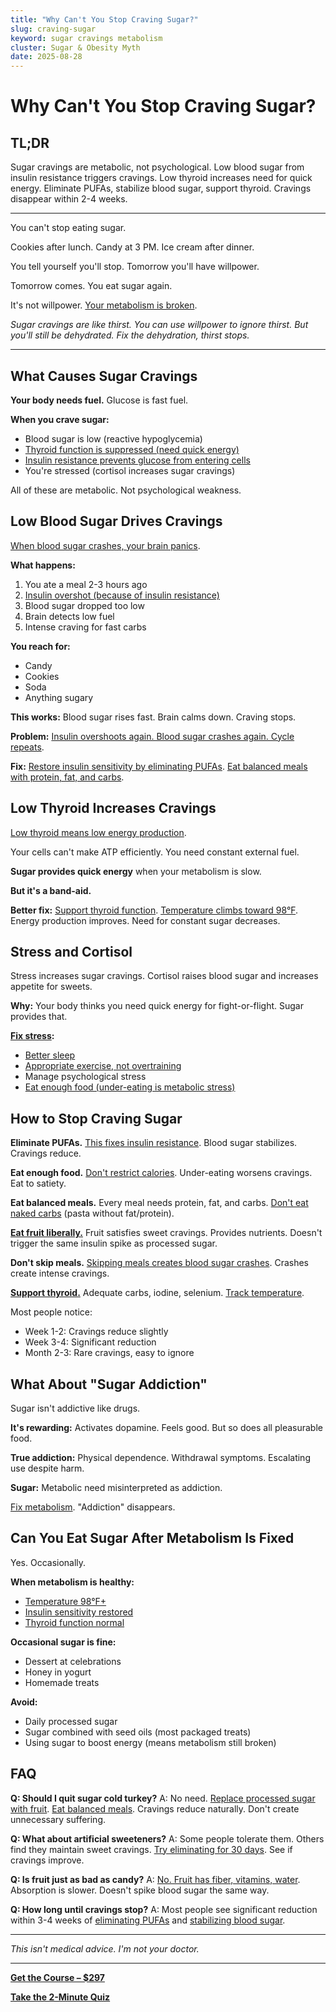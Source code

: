 ```yaml
---
title: "Why Can't You Stop Craving Sugar?"
slug: craving-sugar
keyword: sugar cravings metabolism
cluster: Sugar & Obesity Myth
date: 2025-08-28
---
```


# Why Can't You Stop Craving Sugar?

## TL;DR

Sugar cravings are metabolic, not psychological. Low blood sugar from insulin resistance triggers cravings. Low thyroid increases need for quick energy. Eliminate PUFAs, stabilize blood sugar, support thyroid. Cravings disappear within 2-4 weeks.

---

You can't stop eating sugar.

Cookies after lunch. Candy at 3 PM. Ice cream after dinner.

You tell yourself you'll stop. Tomorrow you'll have willpower.

Tomorrow comes. You eat sugar again.

It's not willpower. [Your metabolism is broken](/blog/seed-oils-and-thyroid).

*Sugar cravings are like thirst. You can use willpower to ignore thirst. But you'll still be dehydrated. Fix the dehydration, thirst stops.*

---

## What Causes Sugar Cravings

**Your body needs fuel.** Glucose is fast fuel.

**When you crave sugar:**
- Blood sugar is low (reactive hypoglycemia)
- [Thyroid function is suppressed (need quick energy)](/blog/seed-oils-and-thyroid)
- [Insulin resistance prevents glucose from entering cells](/blog/sugar-insulin-myth)
- You're stressed (cortisol increases sugar cravings)

All of these are metabolic. Not psychological weakness.

## Low Blood Sugar Drives Cravings

[When blood sugar crashes, your brain panics](/blog/energy-crashes).

**What happens:**
1. You ate a meal 2-3 hours ago
2. [Insulin overshot (because of insulin resistance)](/blog/sugar-insulin-myth)
3. Blood sugar dropped too low
4. Brain detects low fuel
5. Intense craving for fast carbs

**You reach for:**
- Candy
- Cookies
- Soda
- Anything sugary

**This works:** Blood sugar rises fast. Brain calms down. Craving stops.

**Problem:** [Insulin overshoots again. Blood sugar crashes again. Cycle repeats](/blog/energy-crashes).

**Fix:** [Restore insulin sensitivity by eliminating PUFAs](/blog/seven-day-pufa-purge). [Eat balanced meals with protein, fat, and carbs](/blog/meal-planning).

## Low Thyroid Increases Cravings

[Low thyroid means low energy production](/blog/seed-oils-and-thyroid).

Your cells can't make ATP efficiently. You need constant external fuel.

**Sugar provides quick energy** when your metabolism is slow.

**But it's a band-aid.**

**Better fix:** [Support thyroid function](/blog/seed-oils-and-thyroid). [Temperature climbs toward 98°F](/blog/temperature-tracking-metabolism). Energy production improves. Need for constant sugar decreases.

## Stress and Cortisol

Stress increases sugar cravings. Cortisol raises blood sugar and increases appetite for sweets.

**Why:**
Your body thinks you need quick energy for fight-or-flight. Sugar provides that.

**[Fix stress](/blog/anxiety-pufas):**
- [Better sleep](/blog/body-temperature-sleep)
- [Appropriate exercise, not overtraining](/blog/exercise-metabolism)
- Manage psychological stress
- [Eat enough food (under-eating is metabolic stress)](/blog/meal-planning)

## How to Stop Craving Sugar

**Eliminate PUFAs.**
[This fixes insulin resistance](/blog/pufas-vs-saturated-fat). Blood sugar stabilizes. Cravings reduce.

**Eat enough food.**
[Don't restrict calories](/blog/meal-planning). Under-eating worsens cravings. Eat to satiety.

**Eat balanced meals.**
Every meal needs protein, fat, and carbs. [Don't eat naked carbs](/blog/energy-crashes) (pasta without fat/protein).

**[Eat fruit liberally.](/blog/fructose-myth)**
Fruit satisfies sweet cravings. Provides nutrients. Doesn't trigger the same insulin spike as processed sugar.

**Don't skip meals.**
[Skipping meals creates blood sugar crashes](/blog/energy-crashes). Crashes create intense cravings.

**[Support thyroid.](/blog/seed-oils-and-thyroid)**
Adequate carbs, iodine, selenium. [Track temperature](/blog/temperature-tracking-metabolism).

Most people notice:
- Week 1-2: Cravings reduce slightly
- Week 3-4: Significant reduction
- Month 2-3: Rare cravings, easy to ignore

## What About "Sugar Addiction"

Sugar isn't addictive like drugs.

**It's rewarding:** Activates dopamine. Feels good. But so does all pleasurable food.

**True addiction:** Physical dependence. Withdrawal symptoms. Escalating use despite harm.

**Sugar:** Metabolic need misinterpreted as addiction.

[Fix metabolism](/blog/seven-day-pufa-purge). "Addiction" disappears.

## Can You Eat Sugar After Metabolism Is Fixed

Yes. Occasionally.

**When metabolism is healthy:**
- [Temperature 98°F+](/blog/temperature-tracking-metabolism)
- [Insulin sensitivity restored](/blog/sugar-insulin-myth)
- [Thyroid function normal](/blog/seed-oils-and-thyroid)

**Occasional sugar is fine:**
- Dessert at celebrations
- Honey in yogurt
- Homemade treats

**Avoid:**
- Daily processed sugar
- Sugar combined with seed oils (most packaged treats)
- Using sugar to boost energy (means metabolism still broken)

## FAQ

**Q: Should I quit sugar cold turkey?**
A: No need. [Replace processed sugar with fruit](/blog/fructose-myth). [Eat balanced meals](/blog/meal-planning). Cravings reduce naturally. Don't create unnecessary suffering.

**Q: What about artificial sweeteners?**
A: Some people tolerate them. Others find they maintain sweet cravings. [Try eliminating for 30 days](/blog/tracking-symptoms). See if cravings improve.

**Q: Is fruit just as bad as candy?**
A: [No. Fruit has fiber, vitamins, water](/blog/fructose-myth). Absorption is slower. Doesn't spike blood sugar the same way.

**Q: How long until cravings stop?**
A: Most people see significant reduction within 3-4 weeks of [eliminating PUFAs](/blog/seven-day-pufa-purge) and [stabilizing blood sugar](/blog/meal-planning).

---

*This isn't medical advice. I'm not your doctor.*

---

**[Get the Course – $297](https://buy.polar.sh/polar_cl_8P7Z3TGPlCzXSgbJ0MNkG3HrYyVlcumvIjDMu3YLrwH)**

**[Take the 2-Minute Quiz](/quiz)**
